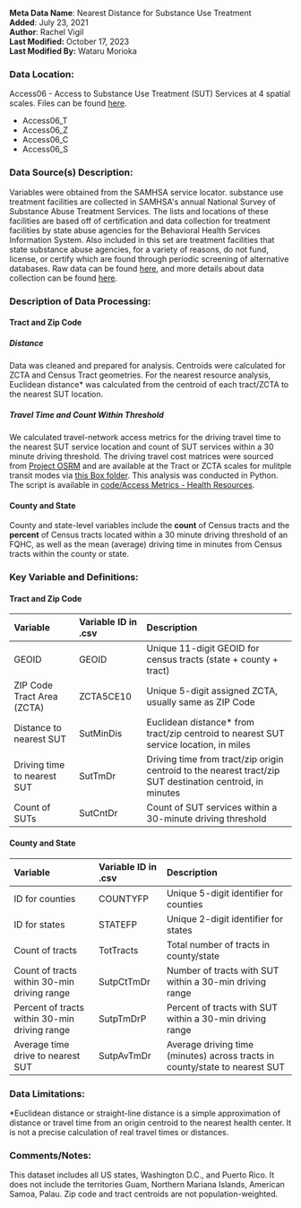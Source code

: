 **Meta Data Name**: Nearest Distance for Substance Use Treatment   
**Added**: July 23, 2021  
**Author**: Rachel Vigil  
**Last Modified:** October 17, 2023  
**Last Modified By:** Wataru Morioka

### Data Location: 
Access06 - Access to Substance Use Treatment (SUT) Services at 4 spatial scales. Files can be found [here](https://github.com/GeoDaCenter/opioid-policy-scan/tree/v1.0/data_final).
* Access06_T
* Access06_Z
* Access06_C
* Access06_S

### Data Source(s) Description:  
Variables were obtained from the SAMHSA service locator. substance use treatment facilities are collected in SAMHSA's annual National Survey of Substance Abuse Treatment Services. The lists and locations of these facilities are based off of certification and data collection for treatment facilities by state abuse agencies for the Behavioral Health Services Information System. Also included in this set are treatment facilities that state substance abuse agencies, for a variety of reasons, do not fund, license, or certify which are found through periodic screening of alternative databases. Raw data can be found [here](https://findtreatment.samhsa.gov/locator), and more details about data collection can be found [here](https://www.samhsa.gov/data/data-we-collect/n-ssats-national-survey-substance-abuse-treatment-services).

### Description of Data Processing: 

#### Tract and Zip Code

##### Distance
Data was cleaned and prepared for analysis. Centroids were calculated for ZCTA and Census Tract geometries. For the nearest resource analysis, Euclidean distance* was calculated from the centroid of each tract/ZCTA to the nearest SUT location. 

##### Travel Time and Count Within Threshold
We calculated travel-network access metrics for the driving travel time to the nearest SUT service location and count of SUT services within a 30 minute driving threshold. The driving travel cost matrices were sourced from [Project OSRM](http://project-osrm.org/) and are available at the Tract or ZCTA scales for mulitple transit modes via [this Box folder](https://uchicago.app.box.com/s/ae2mtsw7f5tb4rhciczufdxd0owc23as). This analysis was conducted in Python. The script is available in [code/Access Metrics - Health Resources](https://github.com/GeoDaCenter/opioid-policy-scan/tree/fc3d94053dd1941a96a5945d73cc6f4845453484/code/Access%20Metrics%20-%20Health%20Resources).

#### County and State 
County and state-level variables include the **count** of Census tracts and the **percent** of Census tracts located within a 30 minute driving threshold of an FQHC, as well as the mean (average) driving time in minutes from Census tracts within the county or state. 

### Key Variable and Definitions:

#### Tract and Zip Code 

| Variable | Variable ID in .csv | Description |
|:---------|:--------------------|:------------|
| GEOID | GEOID | Unique 11-digit GEOID for census tracts (state + county + tract) |
| ZIP Code Tract Area (ZCTA) | ZCTA5CE10 | Unique 5-digit assigned ZCTA, usually same as ZIP Code  |
| Distance to nearest SUT | SutMinDis | Euclidean distance* from tract/zip centroid to nearest SUT service location, in miles |
| Driving time to nearest SUT | SutTmDr | Driving time from tract/zip origin centroid to the nearest tract/zip SUT destination centroid, in minutes |
| Count of SUTs | SutCntDr | Count of SUT services within a 30-minute driving threshold |

#### County and State
| Variable | Variable ID in .csv | Description |
|:---------|:--------------------|:------------|
| ID for counties | COUNTYFP | Unique 5-digit identifier for counties| 
| ID for states | STATEFP | Unique 2-digit identifier for states| 
| Count of tracts | TotTracts | Total number of tracts in county/state | 
| Count of tracts within 30-min driving range | SutpCtTmDr | Number of tracts with SUT within a 30-min driving range |
| Percent of tracts within 30-min driving range | SutpTmDrP | Percent of tracts with SUT within a 30-min driving range |
| Average time drive to nearest SUT | SutpAvTmDr | Average driving time (minutes) across tracts in county/state to nearest SUT |

### Data Limitations:
*Euclidean distance or straight-line distance is a simple approximation of distance or travel time from an origin centroid to the nearest health center. It is not a precise calculation of real travel times or distances. 

### Comments/Notes:
This dataset includes all US states, Washington D.C., and Puerto Rico. It does not include the territories Guam, Northern Mariana Islands, American Samoa, Palau. Zip code and tract centroids are not population-weighted.
